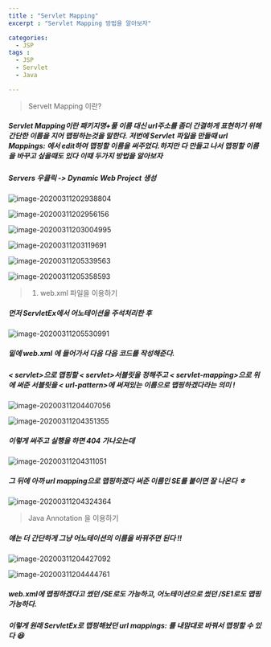 ```yaml
---
title : "Servlet Mapping"
excerpt : "Servlet Mapping 방법을 알아보자"

categories:
  - JSP
tags :
  - JSP
  - Servlet
  - Java

---
```

> Servelt Mapping 이란?

##### Servlet Mapping이란 패키지명+풀 이름 대신 url주소를 좀더 간결하게 표현하기 위해 간단한 이름을 지어 맵핑하는것을 말한다.  저번에 Servlet 파일을 만들때 url Mappings: 에서 edit하여 맵핑할 이름을 써주었다.하지만 다 만들고 나서 맵핑할 이름을 바꾸고 싶을때도 있다 이때 두가지 방법을 알아보자

##### Servers 우클릭 -> Dynamic Web Project 생성

![image-20200311202938804](https://user-images.githubusercontent.com/53978090/76415398-7a0f4f00-63dc-11ea-9ac2-9a2712a3e82f.png)

![image-20200311202956156](https://user-images.githubusercontent.com/53978090/76415402-7c71a900-63dc-11ea-9cda-d385ea3f67fd.png)

![image-20200311203004995](https://user-images.githubusercontent.com/53978090/76415404-7d0a3f80-63dc-11ea-8d0b-dd5680b60e83.png)

![image-20200311203119691](https://user-images.githubusercontent.com/53978090/76415414-81cef380-63dc-11ea-80a8-f8878d059ab8.png)

![image-20200311205339563](https://user-images.githubusercontent.com/53978090/76416221-ff473380-63dd-11ea-8839-be08b8024190.png)

![image-20200311205358593](https://user-images.githubusercontent.com/53978090/76416222-00786080-63de-11ea-88ec-23bfadc8ea8b.png)

>  1) web.xml 파일을 이용하기

##### 먼저 ServletEx에서 어노테이션을 주석처리한 후 

![image-20200311205530991](https://user-images.githubusercontent.com/53978090/76415447-901d0f80-63dc-11ea-8380-fd076ae311cb.png)

##### 밑에 web.xml 에 들어가서 다음 다음 코드를 작성해준다.

#####  < servlet>으로 맵핑할 < servlet>서블릿을 정해주고 < servlet-mapping>으로 위에 써준 서블릿을  < url-pattern>에 써져있는 이름으로 맵핑하겠다라는 의미 ! 

![image-20200311204407056](https://user-images.githubusercontent.com/53978090/76415480-9dd29500-63dc-11ea-9931-7309e0fc875c.png)

![image-20200311204351355](https://user-images.githubusercontent.com/53978090/76415499-a6c36680-63dc-11ea-9759-d397bff23358.png)

##### 이렇게 써주고 실행을 하면 404 가나오는데 

![image-20200311204311051](https://user-images.githubusercontent.com/53978090/76415502-aa56ed80-63dc-11ea-83a6-8550fedc22b3.png)

##### 그 뒤에 아까 url mapping으로 맵핑하겠다 써준 이름인 SE를 붙이면 잘 나온다 ㅎ

![image-20200311204324364](https://user-images.githubusercontent.com/53978090/76415511-adea7480-63dc-11ea-9290-93fa0ecf243c.png)

> Java Annotation 을 이용하기 

##### 얘는 더 간단하게 그냥 어노테이션의 이름을 바꿔주면 된다 !!


![image-20200311204427092](https://user-images.githubusercontent.com/53978090/76415518-b0e56500-63dc-11ea-8387-0640fbafd4ee.png)

![image-20200311204444761](https://user-images.githubusercontent.com/53978090/76415527-b478ec00-63dc-11ea-94fb-a44f48f38941.png)

##### web.xml에 맵핑하겠다고 썼던 /SE로도 가능하고, 어노테이션으로 썼던 /SE1로도 맵핑 가능하다.

##### 이렇게 원래 ServletEx로 맵핑해놨던 url mappings: 를 내맘대로 바꿔서 맵핑할 수 있다 :satisfied:
